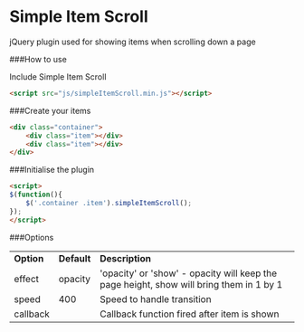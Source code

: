 Simple Item Scroll
=========
jQuery plugin used for showing items when scrolling down a page

###How to use

Include Simple Item Scroll

```html
<script src="js/simpleItemScroll.min.js"></script>
```

###Create your items

```html
<div class="container">
    <div class="item"></div>
    <div class="item"></div>
</div>
```

###Initialise the plugin

```html
<script>
$(function(){
	$('.container .item').simpleItemScroll();
});
</script>
```

###Options

<table>
	<tr>
		<td><strong>Option</strong></td>
		<td><strong>Default</strong></td>
		<td><strong>Description</strong></td>
	</tr>
	<tr>
		<td>effect</td>
		<td>opacity</td>
		<td>'opacity' or 'show' - opacity will keep the page height, show will bring them in 1 by 1</td>
	</tr>
	<tr>
		<td>speed</td>
		<td>400</td>
		<td>Speed to handle transition</td>
	</tr>
	<tr>
		<td>callback</td>
		<td></td>
		<td>Callback function fired after item is shown</td>
	</tr>
</table>
